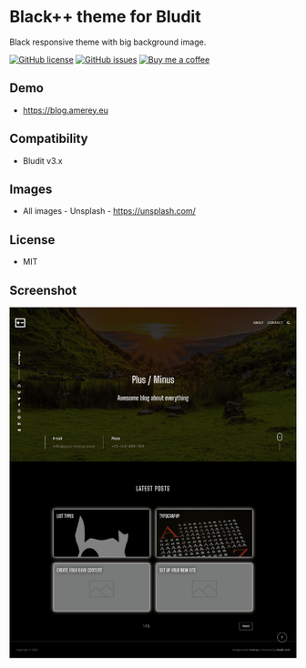 # Black++ theme for Bludit

Black responsive theme with big background image.

<p>
  <a href="https://github.com/Amereyeu/bludit-theme"><img src="https://img.shields.io/badge/license-MIT-blue.svg?style=flat-square" alt="GitHub license"></a>
  <a href="https://github.com/Amereyeu/bludit-theme/issues"><img src="https://img.shields.io/github/issues/Amereyeu/bludit-theme?label=Issues" alt="GitHub issues" /></a>
  <a href="https://ko-fi.com/amerey"><img src="https://img.shields.io/badge/Buy%20me%20a%20coffee--orange" alt="Buy me a coffee"></a>
</p>

## Demo

- https://blog.amerey.eu

## Compatibility

- Bludit v3.x

## Images

- All images - Unsplash - https://unsplash.com/

## License

- MIT

## Screenshot

![screenshot-Black++](screenshot.png)

